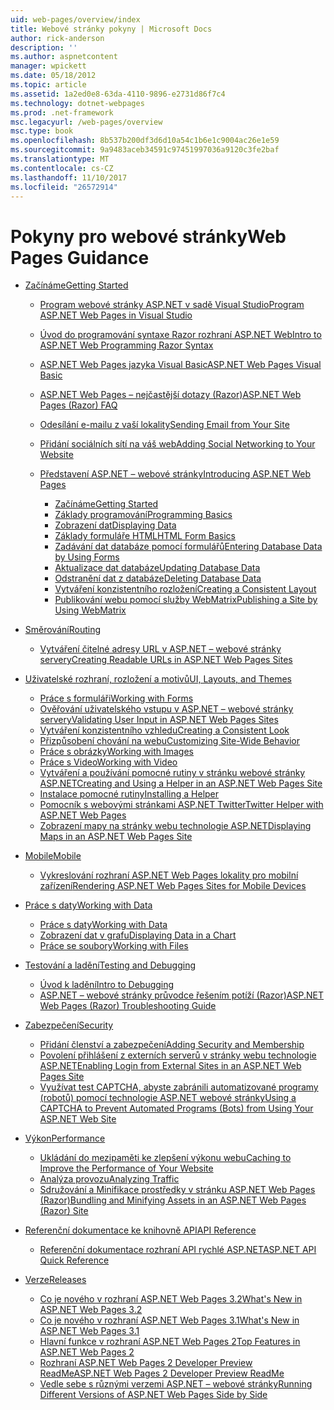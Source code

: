 ```yaml
---
uid: web-pages/overview/index
title: Webové stránky pokyny | Microsoft Docs
author: rick-anderson
description: ''
ms.author: aspnetcontent
manager: wpickett
ms.date: 05/18/2012
ms.topic: article
ms.assetid: 1a2ed0e8-63da-4110-9896-e2731d86f7c4
ms.technology: dotnet-webpages
ms.prod: .net-framework
msc.legacyurl: /web-pages/overview
msc.type: book
ms.openlocfilehash: 8b537b200df3d6d10a54c1b6e1c9004ac26e1e59
ms.sourcegitcommit: 9a9483aceb34591c97451997036a9120c3fe2baf
ms.translationtype: MT
ms.contentlocale: cs-CZ
ms.lasthandoff: 11/10/2017
ms.locfileid: "26572914"
---
```

<a name="web-pages-guidance"></a><span data-ttu-id="c0384-102">Pokyny pro webové stránky</span><span class="sxs-lookup"><span data-stu-id="c0384-102">Web Pages Guidance</span></span>
====================
- [<span data-ttu-id="c0384-103">Začínáme</span><span class="sxs-lookup"><span data-stu-id="c0384-103">Getting Started</span></span>](getting-started/index.md)

    - [<span data-ttu-id="c0384-104">Program webové stránky ASP.NET v sadě Visual Studio</span><span class="sxs-lookup"><span data-stu-id="c0384-104">Program ASP.NET Web Pages in Visual Studio</span></span>](getting-started/program-asp-net-web-pages-in-visual-studio.md)
    - [<span data-ttu-id="c0384-105">Úvod do programování syntaxe Razor rozhraní ASP.NET Web</span><span class="sxs-lookup"><span data-stu-id="c0384-105">Intro to ASP.NET Web Programming Razor Syntax</span></span>](getting-started/introducing-razor-syntax-c.md)
    - [<span data-ttu-id="c0384-106">ASP.NET Web Pages jazyka Visual Basic</span><span class="sxs-lookup"><span data-stu-id="c0384-106">ASP.NET Web Pages Visual Basic</span></span>](getting-started/introducing-razor-syntax-vb.md)
    - [<span data-ttu-id="c0384-107">ASP.NET Web Pages – nejčastější dotazy (Razor)</span><span class="sxs-lookup"><span data-stu-id="c0384-107">ASP.NET Web Pages (Razor) FAQ</span></span>](getting-started/aspnet-web-pages-razor-faq.md)
    - [<span data-ttu-id="c0384-108">Odesílání e-mailu z vaší lokality</span><span class="sxs-lookup"><span data-stu-id="c0384-108">Sending Email from Your Site</span></span>](getting-started/11-adding-email-to-your-web-site.md)
    - [<span data-ttu-id="c0384-109">Přidání sociálních sítí na váš web</span><span class="sxs-lookup"><span data-stu-id="c0384-109">Adding Social Networking to Your Website</span></span>](getting-started/13-adding-social-networking-to-your-web-site.md)
    - [<span data-ttu-id="c0384-110">Představení ASP.NET – webové stránky</span><span class="sxs-lookup"><span data-stu-id="c0384-110">Introducing ASP.NET Web Pages</span></span>](getting-started/introducing-aspnet-web-pages-2/index.md)

        - [<span data-ttu-id="c0384-111">Začínáme</span><span class="sxs-lookup"><span data-stu-id="c0384-111">Getting Started</span></span>](getting-started/introducing-aspnet-web-pages-2/getting-started.md)
        - [<span data-ttu-id="c0384-112">Základy programování</span><span class="sxs-lookup"><span data-stu-id="c0384-112">Programming Basics</span></span>](getting-started/introducing-aspnet-web-pages-2/intro-to-web-pages-programming.md)
        - [<span data-ttu-id="c0384-113">Zobrazení dat</span><span class="sxs-lookup"><span data-stu-id="c0384-113">Displaying Data</span></span>](getting-started/introducing-aspnet-web-pages-2/displaying-data.md)
        - [<span data-ttu-id="c0384-114">Základy formuláře HTML</span><span class="sxs-lookup"><span data-stu-id="c0384-114">HTML Form Basics</span></span>](getting-started/introducing-aspnet-web-pages-2/form-basics.md)
        - [<span data-ttu-id="c0384-115">Zadávání dat databáze pomocí formulářů</span><span class="sxs-lookup"><span data-stu-id="c0384-115">Entering Database Data by Using Forms</span></span>](getting-started/introducing-aspnet-web-pages-2/entering-data.md)
        - [<span data-ttu-id="c0384-116">Aktualizace dat databáze</span><span class="sxs-lookup"><span data-stu-id="c0384-116">Updating Database Data</span></span>](getting-started/introducing-aspnet-web-pages-2/updating-data.md)
        - [<span data-ttu-id="c0384-117">Odstranění dat z databáze</span><span class="sxs-lookup"><span data-stu-id="c0384-117">Deleting Database Data</span></span>](getting-started/introducing-aspnet-web-pages-2/deleting-data.md)
        - [<span data-ttu-id="c0384-118">Vytváření konzistentního rozložení</span><span class="sxs-lookup"><span data-stu-id="c0384-118">Creating a Consistent Layout</span></span>](getting-started/introducing-aspnet-web-pages-2/layouts.md)
        - [<span data-ttu-id="c0384-119">Publikování webu pomocí služby WebMatrix</span><span class="sxs-lookup"><span data-stu-id="c0384-119">Publishing a Site by Using WebMatrix</span></span>](getting-started/introducing-aspnet-web-pages-2/publishing.md)
- [<span data-ttu-id="c0384-120">Směrování</span><span class="sxs-lookup"><span data-stu-id="c0384-120">Routing</span></span>](routing/index.md)

    - [<span data-ttu-id="c0384-121">Vytváření čitelné adresy URL v ASP.NET – webové stránky servery</span><span class="sxs-lookup"><span data-stu-id="c0384-121">Creating Readable URLs in ASP.NET Web Pages Sites</span></span>](routing/creating-readable-urls-in-aspnet-web-pages-sites.md)
- [<span data-ttu-id="c0384-122">Uživatelské rozhraní, rozložení a motivů</span><span class="sxs-lookup"><span data-stu-id="c0384-122">UI, Layouts, and Themes</span></span>](ui-layouts-and-themes/index.md)

    - [<span data-ttu-id="c0384-123">Práce s formuláři</span><span class="sxs-lookup"><span data-stu-id="c0384-123">Working with Forms</span></span>](ui-layouts-and-themes/4-working-with-forms.md)
    - [<span data-ttu-id="c0384-124">Ověřování uživatelského vstupu v ASP.NET – webové stránky servery</span><span class="sxs-lookup"><span data-stu-id="c0384-124">Validating User Input in ASP.NET Web Pages Sites</span></span>](ui-layouts-and-themes/validating-user-input-in-aspnet-web-pages-sites.md)
    - [<span data-ttu-id="c0384-125">Vytváření konzistentního vzhledu</span><span class="sxs-lookup"><span data-stu-id="c0384-125">Creating a Consistent Look</span></span>](ui-layouts-and-themes/3-creating-a-consistent-look.md)
    - [<span data-ttu-id="c0384-126">Přizpůsobení chování na webu</span><span class="sxs-lookup"><span data-stu-id="c0384-126">Customizing Site-Wide Behavior</span></span>](ui-layouts-and-themes/18-customizing-site-wide-behavior.md)
    - [<span data-ttu-id="c0384-127">Práce s obrázky</span><span class="sxs-lookup"><span data-stu-id="c0384-127">Working with Images</span></span>](ui-layouts-and-themes/9-working-with-images.md)
    - [<span data-ttu-id="c0384-128">Práce s Video</span><span class="sxs-lookup"><span data-stu-id="c0384-128">Working with Video</span></span>](ui-layouts-and-themes/10-working-with-video.md)
    - [<span data-ttu-id="c0384-129">Vytváření a používání pomocné rutiny v stránku webové stránky ASP.NET</span><span class="sxs-lookup"><span data-stu-id="c0384-129">Creating and Using a Helper in an ASP.NET Web Pages Site</span></span>](ui-layouts-and-themes/creating-and-using-a-helper-in-an-aspnet-web-pages-site.md)
    - [<span data-ttu-id="c0384-130">Instalace pomocné rutiny</span><span class="sxs-lookup"><span data-stu-id="c0384-130">Installing a Helper</span></span>](ui-layouts-and-themes/installing-helpers.md)
    - [<span data-ttu-id="c0384-131">Pomocník s webovými stránkami ASP.NET Twitter</span><span class="sxs-lookup"><span data-stu-id="c0384-131">Twitter Helper with ASP.NET Web Pages</span></span>](ui-layouts-and-themes/twitter-helper.md)
    - [<span data-ttu-id="c0384-132">Zobrazení mapy na stránky webu technologie ASP.NET</span><span class="sxs-lookup"><span data-stu-id="c0384-132">Displaying Maps in an ASP.NET Web Pages Site</span></span>](ui-layouts-and-themes/displaying-maps-in-an-aspnet-web-pages-site.md)
- [<span data-ttu-id="c0384-133">Mobile</span><span class="sxs-lookup"><span data-stu-id="c0384-133">Mobile</span></span>](mobile/index.md)

    - [<span data-ttu-id="c0384-134">Vykreslování rozhraní ASP.NET Web Pages lokality pro mobilní zařízení</span><span class="sxs-lookup"><span data-stu-id="c0384-134">Rendering ASP.NET Web Pages Sites for Mobile Devices</span></span>](mobile/rendering-aspnet-web-pages-sites-for-mobile-devices.md)
- [<span data-ttu-id="c0384-135">Práce s daty</span><span class="sxs-lookup"><span data-stu-id="c0384-135">Working with Data</span></span>](data/index.md)

    - [<span data-ttu-id="c0384-136">Práce s daty</span><span class="sxs-lookup"><span data-stu-id="c0384-136">Working with Data</span></span>](data/5-working-with-data.md)
    - [<span data-ttu-id="c0384-137">Zobrazení dat v grafu</span><span class="sxs-lookup"><span data-stu-id="c0384-137">Displaying Data in a Chart</span></span>](data/7-displaying-data-in-a-chart.md)
    - [<span data-ttu-id="c0384-138">Práce se soubory</span><span class="sxs-lookup"><span data-stu-id="c0384-138">Working with Files</span></span>](data/working-with-files.md)
- [<span data-ttu-id="c0384-139">Testování a ladění</span><span class="sxs-lookup"><span data-stu-id="c0384-139">Testing and Debugging</span></span>](testing-and-debugging/index.md)

    - [<span data-ttu-id="c0384-140">Úvod k ladění</span><span class="sxs-lookup"><span data-stu-id="c0384-140">Intro to Debugging</span></span>](testing-and-debugging/introduction-to-debugging.md)
    - [<span data-ttu-id="c0384-141">ASP.NET – webové stránky průvodce řešením potíží (Razor)</span><span class="sxs-lookup"><span data-stu-id="c0384-141">ASP.NET Web Pages (Razor) Troubleshooting Guide</span></span>](testing-and-debugging/aspnet-web-pages-razor-troubleshooting-guide.md)
- [<span data-ttu-id="c0384-142">Zabezpečení</span><span class="sxs-lookup"><span data-stu-id="c0384-142">Security</span></span>](security/index.md)

    - [<span data-ttu-id="c0384-143">Přidání členství a zabezpečení</span><span class="sxs-lookup"><span data-stu-id="c0384-143">Adding Security and Membership</span></span>](security/16-adding-security-and-membership.md)
    - [<span data-ttu-id="c0384-144">Povolení přihlášení z externích serverů v stránky webu technologie ASP.NET</span><span class="sxs-lookup"><span data-stu-id="c0384-144">Enabling Login from External Sites in an ASP.NET Web Pages Site</span></span>](security/enabling-login-from-external-sites-in-an-aspnet-web-pages-site.md)
    - [<span data-ttu-id="c0384-145">Využívat test CAPTCHA, abyste zabránili automatizované programy (robotů) pomocí technologie ASP.NET webové stránky</span><span class="sxs-lookup"><span data-stu-id="c0384-145">Using a CAPTCHA to Prevent Automated Programs (Bots) from Using Your ASP.NET Web Site</span></span>](security/using-a-catpcha-to-prevent-automated-programs-bots-from-using-your-aspnet-web-site.md)
- [<span data-ttu-id="c0384-146">Výkon</span><span class="sxs-lookup"><span data-stu-id="c0384-146">Performance</span></span>](performance-and-traffic/index.md)

    - [<span data-ttu-id="c0384-147">Ukládání do mezipaměti ke zlepšení výkonu webu</span><span class="sxs-lookup"><span data-stu-id="c0384-147">Caching to Improve the Performance of Your Website</span></span>](performance-and-traffic/15-caching-to-improve-the-performance-of-your-website.md)
    - [<span data-ttu-id="c0384-148">Analýza provozu</span><span class="sxs-lookup"><span data-stu-id="c0384-148">Analyzing Traffic</span></span>](performance-and-traffic/14-analyzing-traffic.md)
    - [<span data-ttu-id="c0384-149">Sdružování a Minifikace prostředky v stránku ASP.NET Web Pages (Razor)</span><span class="sxs-lookup"><span data-stu-id="c0384-149">Bundling and Minifying Assets in an ASP.NET Web Pages (Razor) Site</span></span>](performance-and-traffic/bundling-and-minifying-assets-in-an-aspnet-web-pages-razor-site.md)
- [<span data-ttu-id="c0384-150">Referenční dokumentace ke knihovně API</span><span class="sxs-lookup"><span data-stu-id="c0384-150">API Reference</span></span>](api-reference/index.md)

    - [<span data-ttu-id="c0384-151">Referenční dokumentace rozhraní API rychlé ASP.NET</span><span class="sxs-lookup"><span data-stu-id="c0384-151">ASP.NET API Quick Reference</span></span>](api-reference/asp-net-web-pages-api-reference.md)
- [<span data-ttu-id="c0384-152">Verze</span><span class="sxs-lookup"><span data-stu-id="c0384-152">Releases</span></span>](releases/index.md)

    - [<span data-ttu-id="c0384-153">Co je nového v rozhraní ASP.NET Web Pages 3.2</span><span class="sxs-lookup"><span data-stu-id="c0384-153">What's New in ASP.NET Web Pages 3.2</span></span>](releases/whats-new-in-aspnet-web-pages-32.md)
    - [<span data-ttu-id="c0384-154">Co je nového v rozhraní ASP.NET Web Pages 3.1</span><span class="sxs-lookup"><span data-stu-id="c0384-154">What's New in ASP.NET Web Pages 3.1</span></span>](releases/whats-new-aspnet-web-pages-31.md)
    - [<span data-ttu-id="c0384-155">Hlavní funkce v rozhraní ASP.NET Web Pages 2</span><span class="sxs-lookup"><span data-stu-id="c0384-155">Top Features in ASP.NET Web Pages 2</span></span>](releases/top-features-in-web-pages-2.md)
    - [<span data-ttu-id="c0384-156">Rozhraní ASP.NET Web Pages 2 Developer Preview ReadMe</span><span class="sxs-lookup"><span data-stu-id="c0384-156">ASP.NET Web Pages 2 Developer Preview ReadMe</span></span>](releases/aspnet-web-pages-2-developer-preview-readme.md)
    - [<span data-ttu-id="c0384-157">Vedle sebe s různými verzemi ASP.NET – webové stránky</span><span class="sxs-lookup"><span data-stu-id="c0384-157">Running Different Versions of ASP.NET Web Pages Side by Side</span></span>](releases/running-v1-and-v2-sites-side-by-side.md)
